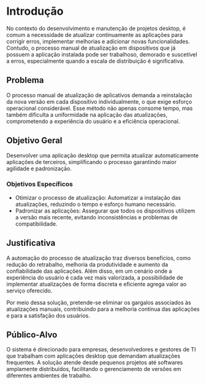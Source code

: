 # Introdução

No contexto do desenvolvimento e manutenção de projetos desktop, é comum a necessidade de atualizar continuamente as aplicações para corrigir erros, implementar melhorias e adicionar novas funcionalidades. Contudo, o processo manual de atualização em dispositivos que já possuem a aplicação instalada pode ser trabalhoso, demorado e suscetível a erros, especialmente quando a escala de distribuição é significativa.

## Problema

O processo manual de atualização de aplicativos demanda a reinstalação da nova versão em cada dispositivo individualmente, o que exige esforço operacional considerável. Esse método não apenas consome tempo, mas também dificulta a uniformidade na aplicação das atualizações, comprometendo a experiência do usuário e a eficiência operacional.

## Objetivo Geral

Desenvolver uma aplicação desktop que permita atualizar automaticamente aplicações de terceiros, simplificando o processo garantindo maior agilidade e padronização.

### Objetivos Específicos

* Otimizar o processo de atualização: Automatizar a instalação das atualizações, reduzindo o tempo e esforço humano necessário. 
* Padronizar as aplicações: Assegurar que todos os dispositivos utilizem a versão mais recente, evitando inconsistências e problemas de compatibilidade.

## Justificativa

A automação do processo de atualização traz diversos benefícios, como redução do retrabalho, melhoria da produtividade e aumento da confiabilidade das aplicações. Além disso, em um cenário onde a experiência do usuário é cada vez mais valorizada, a possibilidade de implementar atualizações de forma discreta e eficiente agrega valor ao serviço oferecido.

Por meio dessa solução, pretende-se eliminar os gargalos associados às atualizações manuais, contribuindo para a melhoria contínua das aplicações e para a satisfação dos usuários.

## Público-Alvo

O sistema é direcionado para empresas, desenvolvedores e gestores de TI que trabalham com aplicações desktop que demandam atualizações frequentes. A solução atende desde pequenos projetos até softwares amplamente distribuídos, facilitando o gerenciamento de versões em diferentes ambientes de trabalho.